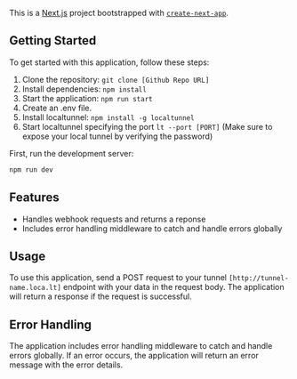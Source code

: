This is a [Next.js](https://nextjs.org) project bootstrapped with [`create-next-app`](https://nextjs.org/docs/pages/api-reference/create-next-app).

## Getting Started


To get started with this application, follow these steps:

1. Clone the repository: `git clone [Github Repo URL]`
2. Install dependencies: `npm install`
3. Start the application: `npm run start`
4. Create an .env file.
5. Install localtunnel: `npm install -g localtunnel`
1. Start localtunnel specifying the port `lt --port [PORT]` (Make sure to expose your local tunnel by verifying the password)

First, run the development server:

```bash
npm run dev

```

## Features

* Handles webhook requests and returns a reponse
* Includes error handling middleware to catch and handle errors globally

## Usage

To use this application, send a POST request to your tunnel `[http://tunnel-name.loca.lt]` endpoint with your data in the request body. The application will return a response if the request is successful.

## Error Handling

The application includes error handling middleware to catch and handle errors globally. If an error occurs, the application will return an error message with the error details.
